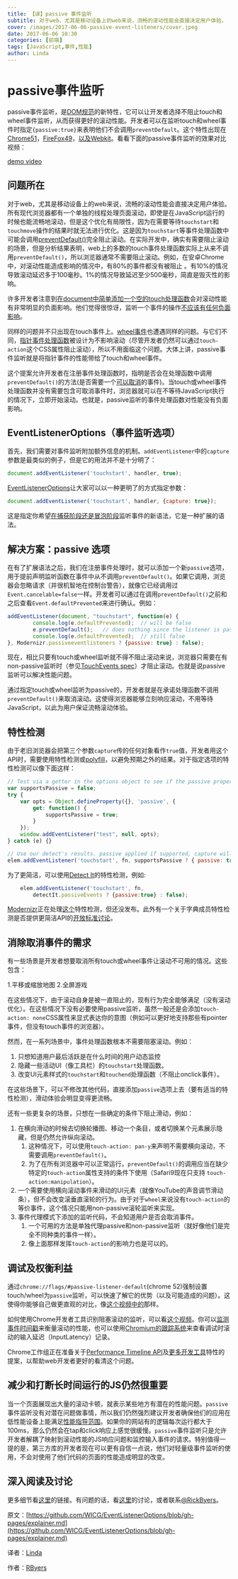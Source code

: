 ```yaml
---
title: 【译】passive 事件监听
subtitle: 对于web，尤其是移动设备上的web来说，流畅的滚动性能会直接决定用户体验。
cover: /images/2017-06-06-passive-event-listeners/cover.jpeg
date: 2017-06-06 10:30
categories: [前端]
tags: [JavaScript,事件,性能]
author: Linda
---
```


# passive事件监听

passive事件监听，是[DOM规范](https://dom.spec.whatwg.org/#dom-eventlisteneroptions-passive)的新特性，它可以让开发者选择不阻止touch和wheel事件监听，从而获得更好的滚动性能。开发者可以在监听touch和wheel事件时指定`{passive:true}`来表明他们不会调用`preventDefault`。这个特性出现在[Chrome51](https://www.chromestatus.com/features/5745543795965952)，[FireFox49](https://bugzilla.mozilla.org/show_bug.cgi?id=1266066)，[以及Webkit](https://bugs.webkit.org/show_bug.cgi?id=158601)。看看下面的passive事件监听的效果对比视频：

[demo video](https://www.youtube.com/watch?v=NPM6172J22g)

<!-- more -->

## 问题所在

对于web，尤其是移动设备上的web来说，流畅的滚动性能会直接决定用户体验。所有现代浏览器都有一个单独的线程处理页面滚动，即使是在JavaScript运行的时候也能流畅地滚动，但是这个优化有局限性，因为在需要等待`touchstart`和 `touchmove`操作的结果时就无法进行优化。这是因为`touchstart`等事件处理函数中可能会调用[preventDefault()](https://www.w3.org/TR/touch-events/#the-touchstart-event)完全阻止滚动。在实际开发中，确实有需要阻止滚动的场景，但是分析结果表明，web上的多数的touch事件处理函数实际上从来不调用`preventDefault()`，所以浏览器通常不需要阻止滚动。例如，在安卓Chrome中，对滚动性能造成影响的情况中，有80%的事件都没有被阻止 。有10%的情况导致滚动延迟多于100毫秒。1%的情况导致延迟至少500毫秒，简直是毁灭性的影响。

许多开发者注意到[在document中简单添加一个空的touch处理函数](http://rbyers.github.io/janky-touch-scroll.html)会对滚动性能有非常明显的负面影响。他们觉得很惊讶，监听一个事件的操作[不应该有任何负面影响](https://dom.spec.whatwg.org/#observing-event-listeners)。

同样的问题并不只出现在touch事件上。[wheel事件](https://w3c.github.io/uievents/#events-wheelevents)也遭遇同样的问题。与它们不同，[指针事件处理函数](https://w3c.github.io/pointerevents/)被设计为不影响滚动（尽管开发者仍然可以通过`touch-action`这个CSS属性阻止滚动），所以不用面临这个问题。大体上讲，passive事件监听就是将指针事件的性能带给了touch和wheel事件。

这个提案允许开发者在注册事件处理函数时，指明是否会在处理函数中调用`preventDefault()`的方法(是否需要一个[可以取消](https://dom.spec.whatwg.org/#dom-event-cancelable)的事件)。当touch或wheel事件处理函数并没有需要包含可取消事件时，浏览器就可以在不等待JavaScript执行的情况下，立即开始滚动。也就是，passive监听的事件处理函数对性能没有负面影响。

## EventListenerOptions（事件监听选项）

首先，我们需要对事件监听附加额外信息的机制。`addEventListener`中的`capture`参数是最类似的例子，但是它的用法并不是十分明了：

```javascript
document.addEventListener('touchstart', handler, true);
```

[EventListenerOptions](https://dom.spec.whatwg.org/#dictdef-eventlisteneroptions)让大家可以以一种更明了的方式指定参数：

```javascript
document.addEventListener('touchstart', handler, {capture: true});
```

这是指定你希望[在捕获阶段还是冒泡阶段](http://javascript.info/bubbling-and-capturing#capturing)监听事件的新语法，它是一种扩展的语法。

## 解决方案：passive 选项

在有了扩展语法之后，我们在注册事件处理时，就可以添加一个新`passive`选项，用于提前声明监听函数在事件中从不调用`preventDefault()`。如果它调用，浏览器会忽略请求（并很机智地在控制台警告），就像它已经调用过`Event.cancelable=false`一样。开发者可以通过在调用`preventDefault()`之前和之后查看`Event.defaultPrevented`来进行确认。例如：

```js
addEventListener(document, "touchstart", function(e) {
		console.log(e.defaultPrevented);  // will be false
		e.preventDefault();   // does nothing since the listener is passive
		console.log(e.defaultPrevented);  // still false
}, Modernizr.passiveeventlisteners ? {passive: true} : false);
```

现在，相比只要有touch或wheel监听就不得不阻止滚动来说，浏览器只需要在有non-passive监听时（参见[TouchEvents spec](https://w3c.github.io/touch-events/#cancelability)）才阻止滚动。也就是说passive监听可以解决性能问题。

通过指定touch或wheel监听为passive的，开发者就是在承诺处理函数不调用`preventDefault()`来取消滚动。这使得浏览器能够立刻响应滚动，不用等待JavaScript，以此为用户保证流畅滚动体验。

## 特性检测

由于老旧浏览器会把第三个参数`capture`传的任何对象看作`true`值，开发者用这个API时，需要使用特性检测或[polyfill](https://github.com/WebReflection/dom4)，以避免预期之外的结果。对于指定选项的特性检测可以像下面这样：

```js
// Test via a getter in the options object to see if the passive property is accessed
var supportsPassive = false;
try {
	var opts = Object.defineProperty({}, 'passive', {
		get: function() {
			supportsPassive = true;
		}
	});
	window.addEventListener("test", null, opts);
} catch (e) {}

// Use our detect's results. passive applied if supported, capture will be false either way.
elem.addEventListener('touchstart', fn, supportsPassive ? { passive: true } : false); 
```

为了更简洁，可以使用[Detect It](https://github.com/rafrex/detect-it)的特性检测，例如:

```js
	elem.addEventListener('touchstart', fn,
		detectIt.passiveEvents ? {passive:true} : false);
```

[Modernizr](https://modernizr.com/)正在处理[这个](https://github.com/Modernizr/Modernizr/issues/1894)特性检测，但还没发布。此外有一个关于字典成员特性检测是否提供更简洁API的[开放标准讨论](https://github.com/heycam/webidl/issues/107)。

## 消除取消事件的需求

有一些场景是开发者想要取消所有touch或wheel事件让滚动不可用的情况。这些包含：

1.平移或缩放地图
2.全屏游戏

在这些情况下，由于滚动自身是被一直阻止的，现有行为完全能够满足（没有滚动优化）。在这些情况下没有必要使用passive监听，虽然一般还是会添加`touch-action: none`CSS属性来显式表达你的意图（例如可以更好地支持那些有pointer事件，但没有touch事件的浏览器）。

然而，在一系列场景中，事件处理函数根本不需要阻塞滚动。例如：

1. 只想知道用户最后活跃是在什么时间的用户动态监控
2. 隐藏一些活动UI（像工具栏）的`touchstart`处理函数。
3. 改变UI元素样式的`touchstart`和`touchend`处理函数（不阻止onclick事件）。

在这些场景下，可以不修改其他代码，直接添加`passive`选项上去（要有适当的特性检测），滑动体验会明显变得更流畅。

还有一些更复杂的场景，只想在一些确定的条件下阻止滑动，例如：

1. 在横向滑动的时候去切换轮播图、移动一个条目，或者切换某个元素展示隐藏，但是仍然允许纵向滚动。
	1. 这种情况下，可以使用`touch-action: pan-y`来声明不需要横向滚动，不需要调用`preventDefault()`。
	2. 为了在所有浏览器中可以正常运行，`preventDefault()`的调用应当在缺少特定的`touch-action`属性支持的条件下使用（Safari9现在只支持 `touch-action:manipulation`）。
2. 一个需要使用横向滚动事件来滑动的UI元素（就像YouTube的声音调节滑动条），但不会改变滚垂直滚轮的行为。由于对于`wheel`来说没有`touch-action`的等价事件，这个情况只能用non-passive滚轮监听来实现。
3. 事件代理模式下添加的监听代码，不会知道用户是否会取消事件。
	1. 一个可用的方法是单独代理passive和non-passive监听（就好像他们是完全不同种类的事件一样）。
	2. 像上面那样发挥`touch-action`的影响力也是可以的。

## 调试及权衡利益

通过`chrome://flags/#passive-listener-default`(chrome 52)强制设置touch/wheel为`passive`监听，可以快速了解它的优势（以及可能造成的问题）。这使得你能够自己做更直观的对比，像[这个视频中的](https://twitter.com/RickByers/status/719736672523407360)那样。

如何使用Chrome开发者工具识别阻塞滚动的监听，可以看[这个视频](https://www.youtube.com/watch?v=6-D_3yx_KVI)。你可以[监测事件时间戳](https://www.youtube.com/watch?v=6-D_3yx_KVI)来衡量滚动的性能，也可以使用[Chromium的跟踪系统](https://www.chromium.org/developers/how-tos/trace-event-profiling-tool)来查看调试时滚动的输入延迟（InputLatency）记录。

Chrome工作组正在准备关于[Performance Timeline API](https://code.google.com/p/chromium/issues/detail?id=543598)及[更多开发工具](https://code.google.com/p/chromium/issues/detail?id=520659)特性的提案，以帮助web开发者更好的看清这个问题。

## 减少和打断长时间运行的JS仍然很重要

当一个页面展现出大量的滚动卡顿，就表示某些地方有潜在的性能问题。`passive`事件监听没有对潜在问题做事情，所以我们仍然强烈建议开发者确保他们的应用在低性能设备上能满足[性能指导范围](https://developers.google.com/web/fundamentals/performance/rail?hl=en)。如果你的网站有的逻辑每次运行都大于100ms，那么仍然会在tap和click响应上感觉很缓慢。`passive`事件监听只是允许开发者解耦了映射到滚动性能的JS响应问题和监控输入事件的请求。特别值得一提的是，第三方库的开发者现在可以更有自信一点说，他们对轻量级事件监听的使用，不会对使用了他们代码的页面的性能造成明显的改变。

## 深入阅读及讨论

更多细节看[这里](https://github.com/WICG/EventListenerOptions)的链接。有问题的话，看[这里](https://github.com/WICG/EventListenerOptions/issues)的讨论，或者联系[@RickByers](https://twitter.com/RickByers/)。

原文：[https://github.com/WICG/EventListenerOptions/blob/gh-pages/explainer.md](https://github.com/WICG/EventListenerOptions/blob/gh-pages/explainer.md)

译者：[Linda](https://github.com/LindaWhite)

作者：[RByers](https://github.com/RByers)

